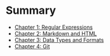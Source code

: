 # Summary

* [Chapter 1: Regular Expressions](chapters/regex.md)
* [Chapter 2: Markdown and HTML](chapters/html-md.md)
* [Chapter 3: Data Types and Formats](chapters/data.md)
* [Chapter 4: Git](chapters/git.md)